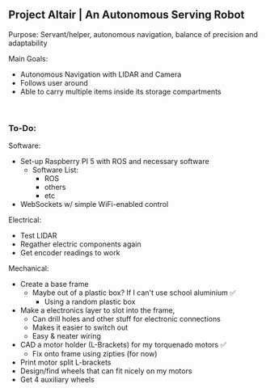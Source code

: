 ## Project Altair | An Autonomous Serving Robot 

Purpose: Servant/helper, autonomous navigation, balance of precision and adaptability

Main Goals:
- Autonomous Navigation with LIDAR and Camera
- Follows user around
- Able to carry multiple items inside its storage compartments

&nbsp;
### To-Do:

Software:
- Set-up Raspberry PI 5 with ROS and necessary software
    - Software List:
        - ROS
        - others
        - etc
- WebSockets w/ simple WiFi-enabled control


Electrical:
- Test LIDAR
- Regather electric components again
- Get encoder readings to work

Mechanical:
- Create a base frame
   - Maybe out of a plastic box? If I can't use school aluminium ✅
     - Using a random plastic box
- Make a electronics layer to slot into the frame,
    - Can drill holes and other stuff for electronic connections
    - Makes it easier to switch out
    - Easy & neater wiring
- CAD a motor holder (L-Brackets) for my torquenado motors ✅
    - Fix onto frame using zipties (for now)
- Print motor split L-brackets
- Design/find wheels that can fit nicely on my motors
- Get 4 auxiliary wheels
